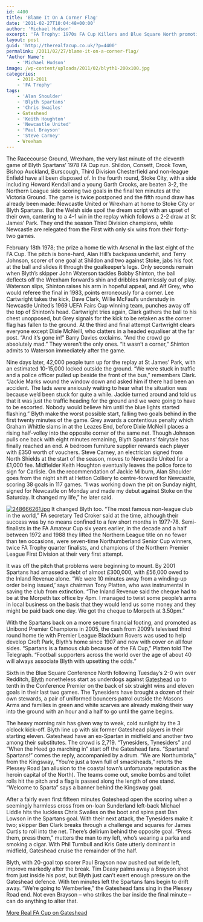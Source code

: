 ```yaml
---
id: 4400
title: 'Blame It On A Corner Flag'
date: '2011-02-27T10:04:48+00:00'
author: 'Michael Hudson'
excerpt: 'FA Trophy: 1970s FA Cup Killers and Blue Square North promotion chasers Blyth Spartans evoke strong FA Cup giant killing memories. Gateshead arrive in town with a similar aura from the 1950s. Oh - and a 6 match winning streak to protect. Michael Hudson sets the scene and views the outcome.'
layout: post
guid: 'http://therealfacup.co.uk/?p=4400'
permalink: /2011/02/27/blame-it-on-a-corner-flag/
'Author Name':
    - 'Michael Hudson'
image: /wp-content/uploads/2011/02/blyth1-200x100.jpg
categories:
    - 2010-2011
    - 'FA Trophy'
tags:
    - 'Alan Shoulder'
    - 'Blyth Spartans'
    - 'Chris Swailes'
    - Gateshead
    - 'Keith Houghton'
    - 'Newcastle United'
    - 'Paul Brayson'
    - 'Steve Carney'
    - Wrexham
---
```


The Racecourse Ground, Wrexham, the very last minute of the eleventh game of Blyth Spartans’ 1978 FA Cup run. Shildon, Consett, Crook Town, Bishop Auckland, Burscough, Third Division Chesterfield and non-league Enfield have all been disposed of. In the fourth round, Stoke City, with a side including Howard Kendall and a young Garth Crooks, are beaten 3-2, the Northern League side scoring two goals in the final ten minutes at the Victoria Ground. The game is twice postponed and the fifth round draw has already been made: Newcastle United or Wrexham at home to Stoke City or Blyth Spartans. But the Welsh side spoil the dream script with an upset of their own, cantering to a 4-1 win in the replay which follows a 2-2 draw at St James’ Park. They end the season Third Division champions, while Newcastle are relegated from the First with only six wins from their forty-two games.

February 18th 1978; the prize a home tie with Arsenal in the last eight of the FA Cup. The pitch is bone-hard, Alan Hill’s backpass underhit, and Terry Johnson, scorer of one goal at Shildon and two against Stoke, jabs his foot at the ball and slides it through the goalkeeper’s legs. Only seconds remain when Blyth’s skipper John Waterson tackles Bobby Shinton, the ball deflects off the Wrexham forward’s shin and dribbles harmlessly out of play. Waterson slips, Shinton raises his arm in hopeful appeal, and Alf Grey, who would referee the final in 1983, points erroneously for a corner. Lee Cartwright takes the kick, Dave Clark, Willie McFaul’s understudy in Newcastle United’s 1969 UEFA Fairs Cup winning team, punches away off the top of Shinton’s head. Cartwright tries again, Clark gathers the ball to his chest unopposed, but Grey signals for the kick to be retaken as the corner flag has fallen to the ground. At the third and final attempt Cartwright clears everyone except Dixie McNeill, who clatters in a headed equaliser at the far post. “And it’s gone in!” Barry Davies exclaims. “And the crowd go absolutely mad.” They weren’t the only ones. “It wasn’t a corner,” Shinton admits to Waterson immediately after the game.

Nine days later, 42,000 people turn up for the replay at St James’ Park, with an estimated 10-15,000 locked outside the ground. “We were stuck in traffic and a police officer pulled up beside the front of the bus,” remembers Clark. “Jackie Marks wound the window down and asked him if there had been an accident. The lads were anxiously waiting to hear what the situation was because we’d been stuck for quite a while. Jackie turned around and told us that it was just the traffic heading for the ground and we were going to have to be escorted. Nobody would believe him until the blue lights started flashing.” Blyth make the worst possible start, falling two goals behind in the first twenty minutes of the game. Grey awards a contentious penalty which Graham Whittle slams in at the Leazes End, before Dixie McNeill places a rising half-volley into the opposite corner of the same net. Though Johnson pulls one back with eight minutes remaining, Blyth Spartans’ fairytale has finally reached an end. A bedroom furniture supplier rewards each player with £350 worth of vouchers. Steve Carney, an electrician signed from North Shields at the start of the season, moves to Newcastle United for a £1,000 fee. Midfielder Keith Houghton eventually leaves the police force to sign for Carlisle. On the recommendation of Jackie Milburn, Alan Shoulder goes from the night shift at Hetton Colliery to centre-forward for Newcastle, scoring 38 goals in 117 games. “I was working down the pit on Sunday night, signed for Newcastle on Monday and made my debut against Stoke on the Saturday. It changed my life,” he later said.

[![248666261.jpg](http://lh4.ggpht.com/_3L4_Y2OBz2M/TWqdEfEMjCI/AAAAAAAADkE/ItRCAnW6w-s/s320/248666261.jpg)](http://lh4.ggpht.com/_3L4_Y2OBz2M/TWqdEfEMjCI/AAAAAAAADkE/ItRCAnW6w-s/w800/248666261.jpg) It changed Blyth too. “The most famous non-league club in the world,” FA secretary Ted Croker said at the time, although their success was by no means confined to a few short months in 1977-78. Semi-finalists in the FA Amateur Cup six years earlier, in the decade and a half between 1972 and 1988 they lifted the Northern League title on no fewer than ten occasions, were seven-time Northumberland Senior Cup winners, twice FA Trophy quarter finalists, and champions of the Northern Premier League First Division at their very first attempt.

It was off the pitch that problems were beginning to mount. By 2001 Spartans had amassed a debt of almost £300,000, with £56,000 owed to the Inland Revenue alone. “We were 10 minutes away from a winding-up order being issued,’ says chairman Tony Platten, who was instrumental in saving the club from extinction. “The Inland Revenue said the cheque had to be at the Morpeth tax office by 4pm. I managed to twist some people’s arms in local business on the basis that they would lend us some money and they might be paid back one day. We got the cheque to Morpeth at 3.50pm.”

With the Spartans back on a more secure financial footing, and promoted as Unibond Premier Champions in 2005, the cash from 2009’s televised third round home tie with Premier League Blackburn Rovers was used to help develop Croft Park, Blyth’s home since 1907 and now with cover on all four sides. “Spartans is a famous club because of the FA Cup,” Platten told The Telegraph. “Football supporters across the world over the age of about 40 will always associate Blyth with upsetting the odds.”

Sixth in the Blue Square Conference North following Tuesday’s 2-0 win over Redditch, [Blyth](http://blythspartansafc.co.uk/) nonetheless start as underdogs against [Gateshead](http://www.gateshead-fc.com/) up to tenth in the Conference Premier on the back of six straight wins and eleven goals in their last two games. The Tynesiders have brought a dozen of their own stewards, a pair of uniformed bouncers patrol outside the Masons Arms and families in green and white scarves are already making their way into the ground with an hour and a half to go until the game begins.

The heavy morning rain has given way to weak, cold sunlight by the 3 o’clock kick-off. Blyth line up with six former Gateshead players in their starting eleven. Gateshead have an ex-Spartan in midfield and another two among their substitutes. The crowd is 2,719. “Tynesiders, Tynesiders” and “When the Heed go marching in” start off the Gateshead fans. “Spartans! Spartans!” comes the reply, accompanied by a drum. “We are Northumbria,” from the Kingsway, “You’re just a town full of smackheads,” retorts the Plessey Road (an allusion to the coastal town’s unfortunate reputation as the heroin capital of the North). The teams come out, smoke bombs and toilet rolls hit the pitch and a flag is passed along the length of one stand. “Welcome to Sparta” says a banner behind the Kingsway goal.

After a fairly even first fifteen minutes Gateshead open the scoring when a seemingly harmless cross from on-loan Sunderland left-back Michael Liddle hits the luckless Chris Swailes on the boot and spins past Dan Lowson in the Spartans goal. With their next attack, the Tynesiders make it two; skipper Ben Clark breaks through a challenge and squares for James Curtis to roll into the net. There’s delirium behind the opposite goal. “Press them, press them,” mutters the man to my left, who’s wearing a parka and smoking a cigar. With Phil Turnbull and Kris Gate utterly dominant in midfield, Gateshead cruise the remainder of the half.

Blyth, with 20-goal top scorer Paul Brayson now pushed out wide left, improve markedly after the break. Tim Deasy palms away a Brayson shot from just inside his post, but Blyth just can’t exert enough pressure on the Gateshead defence. With ten minutes left the Spartans fans begin to drift away. “We’re going to Wemberlee,” the Gateshead fans sing in the Plessey Road end. Not even Brayson – who strikes the bar inside the final minute – can do anything to alter that.

[More Real FA Cup on Gateshead](http://therealfacup.co.uk/2009/11/23/south-5-north-2/)